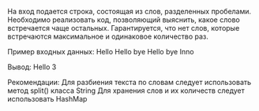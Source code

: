 На вход подается строка, состоящая из слов, разделенных пробелами. Необходимо
реализовать код, позволяющий выяснить, какое слово встречается чаще остальных.
Гарантируется, что нет слов, которые встречаются максимальное и одинаковое
количество раз.

Пример входных данных:
Hello Hello bye Hello bye Inno

Вывод:
Hello 3

Рекомендации:
Для разбиения текста по словам следует использовать метод split() класса String
Для хранения слов и их количеств следует использовать HashMap
